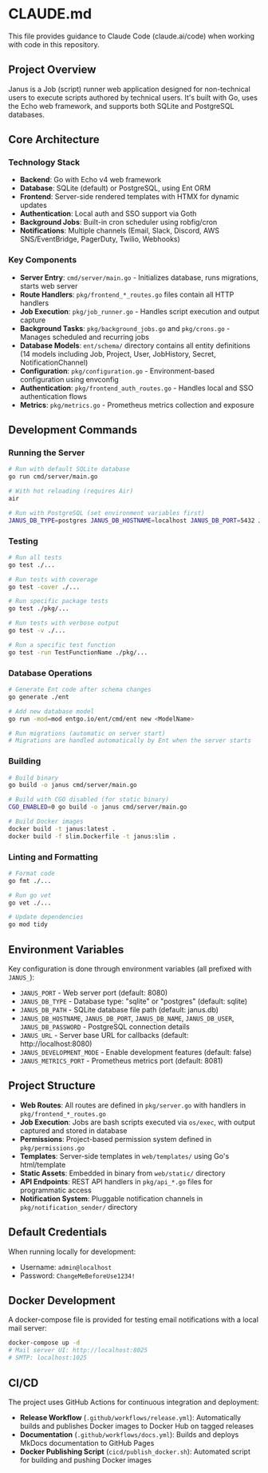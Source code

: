 # CLAUDE.md

This file provides guidance to Claude Code (claude.ai/code) when working with code in this repository.

## Project Overview

Janus is a Job (script) runner web application designed for non-technical users to execute scripts authored by technical users. It's built with Go, uses the Echo web framework, and supports both SQLite and PostgreSQL databases.

## Core Architecture

### Technology Stack
- **Backend**: Go with Echo v4 web framework
- **Database**: SQLite (default) or PostgreSQL, using Ent ORM
- **Frontend**: Server-side rendered templates with HTMX for dynamic updates
- **Authentication**: Local auth and SSO support via Goth
- **Background Jobs**: Built-in cron scheduler using robfig/cron
- **Notifications**: Multiple channels (Email, Slack, Discord, AWS SNS/EventBridge, PagerDuty, Twilio, Webhooks)

### Key Components
- **Server Entry**: `cmd/server/main.go` - Initializes database, runs migrations, starts web server
- **Route Handlers**: `pkg/frontend_*_routes.go` files contain all HTTP handlers
- **Job Execution**: `pkg/job_runner.go` - Handles script execution and output capture
- **Background Tasks**: `pkg/background_jobs.go` and `pkg/crons.go` - Manages scheduled and recurring jobs
- **Database Models**: `ent/schema/` directory contains all entity definitions (14 models including Job, Project, User, JobHistory, Secret, NotificationChannel)
- **Configuration**: `pkg/configuration.go` - Environment-based configuration using envconfig
- **Authentication**: `pkg/frontend_auth_routes.go` - Handles local and SSO authentication flows
- **Metrics**: `pkg/metrics.go` - Prometheus metrics collection and exposure

## Development Commands

### Running the Server
```bash
# Run with default SQLite database
go run cmd/server/main.go

# With hot reloading (requires Air)
air

# Run with PostgreSQL (set environment variables first)
JANUS_DB_TYPE=postgres JANUS_DB_HOSTNAME=localhost JANUS_DB_PORT=5432 JANUS_DB_NAME=janus JANUS_DB_USER=postgres JANUS_DB_PASSWORD=password go run cmd/server/main.go
```

### Testing
```bash
# Run all tests
go test ./...

# Run tests with coverage
go test -cover ./...

# Run specific package tests
go test ./pkg/...

# Run tests with verbose output
go test -v ./...

# Run a specific test function
go test -run TestFunctionName ./pkg/...
```

### Database Operations
```bash
# Generate Ent code after schema changes
go generate ./ent

# Add new database model
go run -mod=mod entgo.io/ent/cmd/ent new <ModelName>

# Run migrations (automatic on server start)
# Migrations are handled automatically by Ent when the server starts
```

### Building
```bash
# Build binary
go build -o janus cmd/server/main.go

# Build with CGO disabled (for static binary)
CGO_ENABLED=0 go build -o janus cmd/server/main.go

# Build Docker images
docker build -t janus:latest .
docker build -f slim.Dockerfile -t janus:slim .
```

### Linting and Formatting
```bash
# Format code
go fmt ./...

# Run go vet
go vet ./...

# Update dependencies
go mod tidy
```

## Environment Variables

Key configuration is done through environment variables (all prefixed with `JANUS_`):

- `JANUS_PORT` - Web server port (default: 8080)
- `JANUS_DB_TYPE` - Database type: "sqlite" or "postgres" (default: sqlite)
- `JANUS_DB_PATH` - SQLite database file path (default: janus.db)
- `JANUS_DB_HOSTNAME`, `JANUS_DB_PORT`, `JANUS_DB_NAME`, `JANUS_DB_USER`, `JANUS_DB_PASSWORD` - PostgreSQL connection details
- `JANUS_URL` - Server base URL for callbacks (default: http://localhost:8080)
- `JANUS_DEVELOPMENT_MODE` - Enable development features (default: false)
- `JANUS_METRICS_PORT` - Prometheus metrics port (default: 8081)

## Project Structure

- **Web Routes**: All routes are defined in `pkg/server.go` with handlers in `pkg/frontend_*_routes.go`
- **Job Execution**: Jobs are bash scripts executed via `os/exec`, with output captured and stored in database
- **Permissions**: Project-based permission system defined in `pkg/permissions.go`
- **Templates**: Server-side templates in `web/templates/` using Go's html/template
- **Static Assets**: Embedded in binary from `web/static/` directory
- **API Endpoints**: REST API handlers in `pkg/api_*.go` files for programmatic access
- **Notification System**: Pluggable notification channels in `pkg/notification_sender/` directory

## Default Credentials

When running locally for development:
- Username: `admin@localhost`
- Password: `ChangeMeBeforeUse1234!`

## Docker Development

A docker-compose file is provided for testing email notifications with a local mail server:
```bash
docker-compose up -d
# Mail server UI: http://localhost:8025
# SMTP: localhost:1025
```

## CI/CD

The project uses GitHub Actions for continuous integration and deployment:
- **Release Workflow** (`.github/workflows/release.yml`): Automatically builds and publishes Docker images to Docker Hub on tagged releases
- **Documentation** (`.github/workflows/docs.yml`): Builds and deploys MkDocs documentation to GitHub Pages
- **Docker Publishing Script** (`cicd/publish_docker.sh`): Automated script for building and pushing Docker images